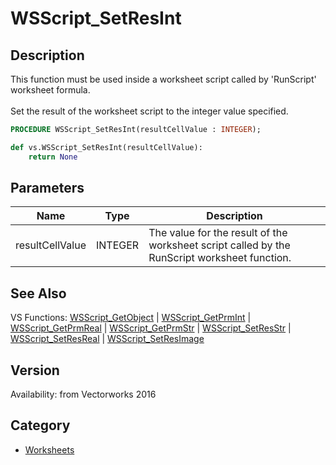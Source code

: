 # WSScript_SetResInt

## Description
This function must be used inside a worksheet script called by 'RunScript' worksheet formula.<BR>
<BR>
Set the result of the worksheet script to the integer value specified.

```pascal
PROCEDURE WSScript_SetResInt(resultCellValue : INTEGER);
```

```python
def vs.WSScript_SetResInt(resultCellValue):
    return None
```

## Parameters
|Name|Type|Description|
|---|---|---|
|resultCellValue|INTEGER|The value for the result of the worksheet script called by the RunScript worksheet function.|

## See Also
VS Functions:
[WSScript_GetObject](WSScript_GetObject.md) 
| [WSScript_GetPrmInt](WSScript_GetPrmInt.md) 
| [WSScript_GetPrmReal](WSScript_GetPrmReal.md) 
| [WSScript_GetPrmStr](WSScript_GetPrmStr.md) 
| [WSScript_SetResStr](WSScript_SetResStr.md) 
| [WSScript_SetResReal](WSScript_SetResReal.md) 
| [WSScript_SetResImage](WSScript_SetResImage.md)

## Version
Availability: from Vectorworks 2016

## Category
* [Worksheets](../Categories/Worksheets.md)
